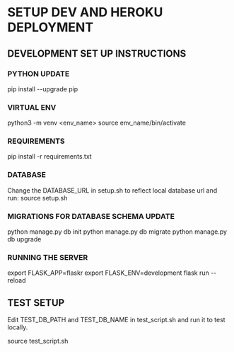 # SETUP DEV AND HEROKU DEPLOYMENT

## DEVELOPMENT SET UP INSTRUCTIONS

### PYTHON UPDATE
pip install --upgrade pip

### VIRTUAL ENV
python3 -m venv <env_name>
source env_name/bin/activate

### REQUIREMENTS
pip install -r requirements.txt

### DATABASE 
Change the DATABASE_URL in setup.sh to reflect local database url and run:
source setup.sh

### MIGRATIONS FOR DATABASE SCHEMA UPDATE
python manage.py db init
python manage.py db migrate
python manage.py db upgrade

### RUNNING THE SERVER
export FLASK_APP=flaskr
export FLASK_ENV=development
flask run --reload

## TEST SETUP
Edit TEST_DB_PATH and TEST_DB_NAME in test_script.sh and run it to test locally.

source test_script.sh

 

	
